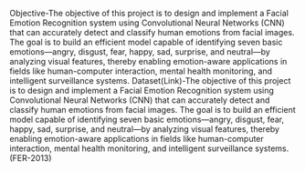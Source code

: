 Objective-The objective of this project is to design and implement a Facial Emotion Recognition system using Convolutional Neural Networks (CNN) that can accurately detect and classify human emotions from facial images. The goal is to build an efficient model capable of identifying seven basic emotions—angry, disgust, fear, happy, sad, surprise, and neutral—by analyzing visual features, thereby enabling emotion-aware applications in fields like human-computer interaction, mental health monitoring, and intelligent surveillance systems.
Dataset(Link)-The objective of this project is to design and implement a Facial Emotion Recognition system using Convolutional Neural Networks (CNN) that can accurately detect and classify human emotions from facial images. The goal is to build an efficient model capable of identifying seven basic emotions—angry, disgust, fear, happy, sad, surprise, and neutral—by analyzing visual features, thereby enabling emotion-aware applications in fields like human-computer interaction, mental health monitoring, and intelligent surveillance systems.(FER-2013)
